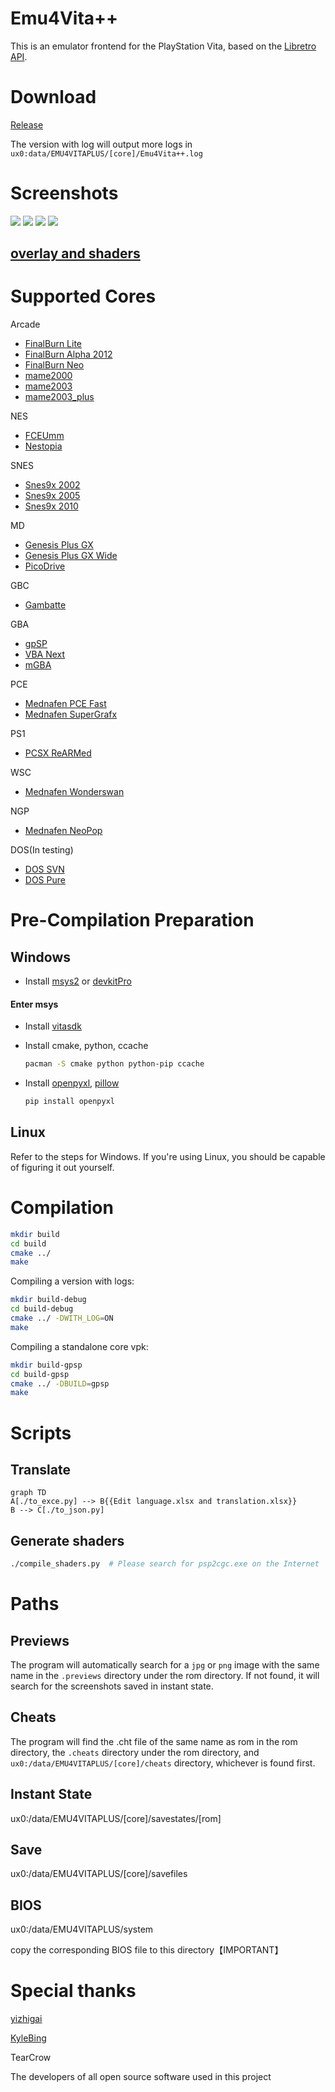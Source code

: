 # Emu4Vita++
This is an emulator frontend for the PlayStation Vita, based on the [Libretro API](https://github.com/libretro/libretro-common).

# Download
[Release](https://github.com/noword/Emu4VitaPlus/releases)

The version with log will output more logs in `ux0:data/EMU4VITAPLUS/[core]/Emu4Vita++.log`

# Screenshots
![](screenshots/arch.jpg)
![](screenshots/browser.jpg)
![](screenshots/control.jpg)
![](screenshots/hotkey.jpg)

## [overlay and shaders](GRAPHICS.md)

# Supported Cores
Arcade
  - [FinalBurn Lite](https://gitee.com/yizhigai/libretro-fba-lite)
  - [FinalBurn Alpha 2012](https://github.com/libretro/fbalpha2012.git)
  - [FinalBurn Neo](https://github.com/libretro/FBNeo.git)
  - [mame2000](https://github.com/libretro/mame2000-libretro)
  - [mame2003](https://github.com/libretro/mame2003-libretro)
  - [mame2003_plus](https://github.com/libretro/mame2003-plus-libretro)

NES
  - [FCEUmm](https://github.com/libretro/libretro-fceumm)
  - [Nestopia](https://github.com/libretro/nestopia)

SNES
  - [Snes9x 2002](https://github.com/libretro/snes9x2002)
  - [Snes9x 2005](https://github.com/libretro/snes9x2005)
  - [Snes9x 2010](https://github.com/libretro/snes9x2010)

MD
  - [Genesis Plus GX](https://github.com/libretro/Genesis-Plus-GX)
  - [Genesis Plus GX Wide](https://github.com/libretro/Genesis-Plus-GX-Wide.git)
  - [PicoDrive](https://github.com/libretro/picodrive)
  
GBC
  - [Gambatte](https://github.com/libretro/gambatte-libretro)

GBA
  - [gpSP](https://github.com/libretro/gpsp)
  - [VBA Next](https://github.com/libretro/vba-next)
  - [mGBA](https://github.com/libretro/mgba.git)

PCE
  - [Mednafen PCE Fast](https://github.com/libretro/beetle-pce-fast-libretro)
  - [Mednafen SuperGrafx](https://github.com/libretro/beetle-supergrafx-libretro)

PS1
  - [PCSX ReARMed](https://github.com/libretro/pcsx_rearmed)

WSC
  - [Mednafen Wonderswan](https://github.com/libretro/beetle-wswan-libretro)

NGP
  - [Mednafen NeoPop](https://github.com/libretro/beetle-ngp-libretro)
  
DOS(In testing)
  - [DOS SVN](https://github.com/libretro/dosbox-svn)
  - [DOS Pure](https://github.com/libretro/dosbox-pure)

# Pre-Compilation Preparation
## Windows
* Install [msys2](https://www.msys2.org/) or [devkitPro](https://github.com/devkitPro/installer/releases)
#### Enter msys
* Install [vitasdk](https://vitasdk.org/)
* Install cmake, python, ccache

  ```bash
  pacman -S cmake python python-pip ccache
  ```

* Install [openpyxl](https://pypi.org/project/openpyxl/), [pillow](https://pypi.org/project/pillow/)

  ```bash
  pip install openpyxl
  ```

## Linux

Refer to the steps for Windows. If you're using Linux, you should be capable of figuring it out yourself.

# Compilation
```bash
mkdir build
cd build
cmake ../
make
```
Compiling a version with logs:
```bash
mkdir build-debug
cd build-debug
cmake ../ -DWITH_LOG=ON
make
```
Compiling a standalone core vpk:
```bash
mkdir build-gpsp
cd build-gpsp
cmake ../ -DBUILD=gpsp
make
```

# Scripts
## Translate

```mermaid
graph TD
A[./to_exce.py] --> B{{Edit language.xlsx and translation.xlsx}}
B --> C[./to_json.py]
```

## Generate shaders
```bash
./compile_shaders.py  # Please search for psp2cgc.exe on the Internet
```

# Paths
## Previews
The program will automatically search for a `jpg` or `png` image with the same name in the `.previews` directory under the rom directory. If not found, it will search for the screenshots saved in instant state.

## Cheats
The program will find the .cht file of the same name as rom in the rom directory, the `.cheats` directory under the rom directory, and `ux0:/data/EMU4VITAPLUS/[core]/cheats` directory, whichever is found first.

## Instant State
ux0:/data/EMU4VITAPLUS/[core]/savestates/[rom]

## Save
ux0:/data/EMU4VITAPLUS/[core]/savefiles

## BIOS
ux0:/data/EMU4VITAPLUS/system

copy the corresponding BIOS file to this directory【IMPORTANT】

# Special thanks
[yizhigai](https://gitee.com/yizhigai/Emu4Vita)

[KyleBing](https://github.com/KyleBing/retro-game-console-icons)

TearCrow

The developers of all open source software used in this project